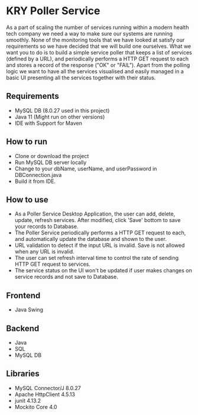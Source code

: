 # KRY Poller Service

As a part of scaling the number of services running within a modern health tech company we need a way to make sure our systems are running smoothly. None of the monitoring tools that we have looked at satisfy our requirements so we have decided that we will build one ourselves. What we want you to do is to build a simple service poller that keeps a list of services (defined by a URL), and periodically performs a HTTP GET request to each and stores a record of the response ("OK" or "FAIL"). Apart from the polling logic we want to have all the services visualised and easily managed in a basic UI presenting all the services together with their status.

## Requirements
- MySQL DB (8.0.27 used in this project)
- Java 11 (Might run on other versions)
- IDE with Support for Maven

## How to run

- Clone or download the project
- Run MySQL DB server locally
- Change to your dbName, userName, and userPassword in DBConnection.java
- Build it from IDE.


## How to use

- As a Poller Service Desktop Application, the user can add, delete, update, refresh services. After modified, click 'Save' bottom to save your records to Database.
- The Poller Service periodically performs a HTTP GET request to each, and automatically update the database and shown to the user.
- URL validation to detect if the input URL is invalid. Save is not allowed when any URL is invalid.
- The user can set refresh interval time to control the rate of sending HTTP GET request to services.
- The service status on the UI won't be updated if user makes changes on service records and not save to Database.


## Frontend

- Java Swing

## Backend

- Java
- SQL
- MySQL DB

## Libraries

- MySQL Connector/J 8.0.27
- Apache HttpClient 4.5.13
- junit 4.13.2
- Mockito Core 4.0
